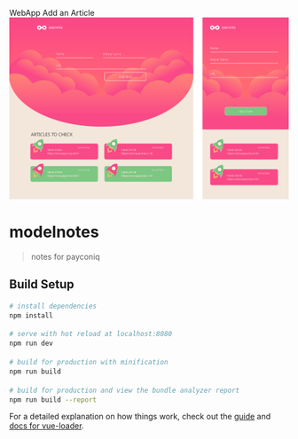 WebApp Add an Article
<img src="https://github.com/JhonStark/modelnotes/blob/master/assets/DesktopApp.jpg">


# modelnotes

> notes for payconiq

## Build Setup

``` bash
# install dependencies
npm install

# serve with hot reload at localhost:8080
npm run dev

# build for production with minification
npm run build

# build for production and view the bundle analyzer report
npm run build --report
```

For a detailed explanation on how things work, check out the [guide](http://vuejs-templates.github.io/webpack/) and [docs for vue-loader](http://vuejs.github.io/vue-loader).
